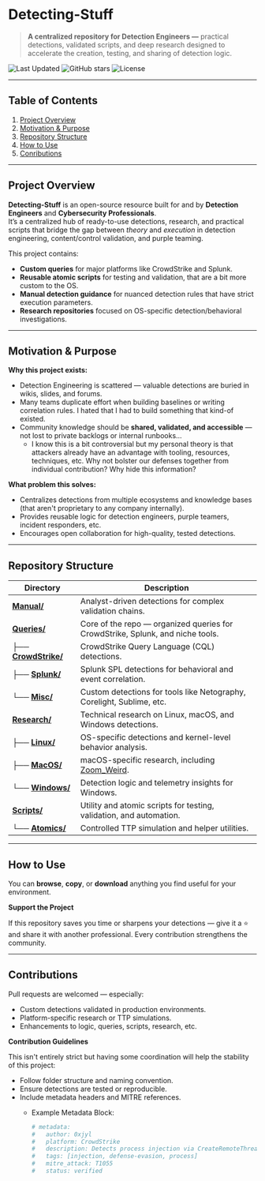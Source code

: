 # Detecting-Stuff 

> **A centralized repository for Detection Engineers —** practical detections, validated scripts, and deep research designed to accelerate the creation, testing, and sharing of detection logic.

![Last Updated](https://img.shields.io/github/last-commit/0xjyl/Detecting-Stuff?label=Last%20Updated&style=for-the-badge)
![GitHub stars](https://img.shields.io/github/stars/0xjyl/Detecting-Stuff?style=for-the-badge)
![License](https://img.shields.io/github/license/0xjyl/Detecting-Stuff?style=for-the-badge)

---

## Table of Contents
1. [Project Overview](#-roject-overview)
2. [Motivation & Purpose](#motivation--purpose)
3. [Repository Structure](#repository-structure)
4. [How to Use](#how-to-use)
5. [Conributions](#contributions)

---

## Project Overview

**Detecting-Stuff** is an open-source resource built for and by **Detection Engineers** and **Cybersecurity Professionals**.   
It’s a centralized hub of ready-to-use detections, research, and practical scripts that bridge the gap between *theory* and *execution* in detection engineering, content/control validation, and purple teaming.

This project contains:
- **Custom queries** for major platforms like CrowdStrike and Splunk.  
- **Reusable atomic scripts** for testing and validation, that are a bit more custom to the OS. 
- **Manual detection guidance** for nuanced detection rules that have strict execution parameters. 
- **Research repositories** focused on OS-specific detection/behavioral investigations. 

---

## Motivation & Purpose

**Why this project exists:**
- Detection Engineering is scattered — valuable detections are buried in wikis, slides, and forums. 
- Many teams duplicate effort when building baselines or writing correlation rules. I hated that I had to build something that kind-of existed. 
- Community knowledge should be **shared, validated, and accessible** — not lost to private backlogs or internal runbooks...
    - I know this is a bit controversial but my personal theory is that attackers already have an advantage with tooling, resources, techniques, etc. Why not bolster our defenses together from individual contribution? Why hide this information?

**What problem this solves:**
- Centralizes detections from multiple ecosystems and knowledge bases (that aren't proprietary to any company internally). 
- Provides reusable logic for detection engineers, purple teamers, incident responders, etc.
- Encourages open collaboration for high-quality, tested detections.

---

## Repository Structure

| Directory | Description |
|------------|--------------|
| [**Manual/**](./Manual) | Analyst-driven detections for complex validation chains. |
| [**Queries/**](./Queries) | Core of the repo — organized queries for CrowdStrike, Splunk, and niche tools. |
| ├── [**CrowdStrike/**](./Queries/CrowdStrike) | CrowdStrike Query Language (CQL) detections. |
| ├── [**Splunk/**](./Queries/Splunk) | Splunk SPL detections for behavioral and event correlation. |
| └── [**Misc/**](./Queries/Misc) | Custom detections for tools like Netography, Corelight, Sublime, etc. |
| [**Research/**](./Research) | Technical research on Linux, macOS, and Windows detections. |
| ├── [**Linux/**](./Research/Linux) | OS-specific detections and kernel-level behavior analysis. |
| ├── [**MacOS/**](./Research/MacOS) | macOS-specific research, including [Zoom_Weird](./Research/MacOS/Zoom_Weird). |
| └── [**Windows/**](./Research/Windows) | Detection logic and telemetry insights for Windows. |
| [**Scripts/**](./Scripts) | Utility and atomic scripts for testing, validation, and automation. |
| └── [**Atomics/**](./Scripts/Atomics) | Controlled TTP simulation and helper utilities. |

---

## How to Use

You can **browse**, **copy**, or **download** anything you find useful for your environment. 

**Support the Project**

If this repository saves you time or sharpens your detections — give it a ⭐ and share it with another professional. Every contribution strengthens the community.

---

## Contributions

Pull requests are welcomed — especially:

- Custom detections validated in production environments.
- Platform-specific research or TTP simulations.
- Enhancements to logic, queries, scripts, research, etc.

**Contribution Guidelines**

This isn't entirely strict but having some coordination will help the stability of this project:

- Follow folder structure and naming convention.
- Ensure detections are tested or reproducible.
- Include metadata headers and MITRE references.
    - Example Metadata Block:

        ```yaml
        # metadata:
        #   author: 0xjyl
        #   platform: CrowdStrike
        #   description: Detects process injection via CreateRemoteThread
        #   tags: [injection, defense-evasion, process]
        #   mitre_attack: T1055
        #   status: verified

